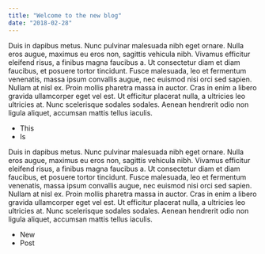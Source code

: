 ```yaml
---
title: "Welcome to the new blog"
date: "2018-02-28"
---
```


Duis in dapibus metus. Nunc pulvinar malesuada nibh eget ornare. Nulla eros augue, maximus eu eros non, sagittis vehicula nibh. Vivamus efficitur eleifend risus, a finibus magna faucibus a. Ut consectetur diam et diam faucibus, et posuere tortor tincidunt. Fusce malesuada, leo et fermentum venenatis, massa ipsum convallis augue, nec euismod nisi orci sed sapien. Nullam at nisl ex. Proin mollis pharetra massa in auctor. Cras in enim a libero gravida ullamcorper eget vel est. Ut efficitur placerat nulla, a ultricies leo ultricies at. Nunc scelerisque sodales sodales. Aenean hendrerit odio non ligula aliquet, accumsan mattis tellus iaculis.

<!-- end -->

* This
* Is

Duis in dapibus metus. Nunc pulvinar malesuada nibh eget ornare. Nulla eros augue, maximus eu eros non, sagittis vehicula nibh. Vivamus efficitur eleifend risus, a finibus magna faucibus a. Ut consectetur diam et diam faucibus, et posuere tortor tincidunt. Fusce malesuada, leo et fermentum venenatis, massa ipsum convallis augue, nec euismod nisi orci sed sapien. Nullam at nisl ex. Proin mollis pharetra massa in auctor. Cras in enim a libero gravida ullamcorper eget vel est. Ut efficitur placerat nulla, a ultricies leo ultricies at. Nunc scelerisque sodales sodales. Aenean hendrerit odio non ligula aliquet, accumsan mattis tellus iaculis.

* New
* Post

